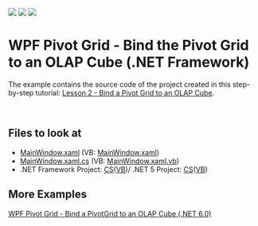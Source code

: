 <!-- default badges list -->
![](https://img.shields.io/endpoint?url=https://codecentral.devexpress.com/api/v1/VersionRange/128579043/21.1.5%2B)
[![](https://img.shields.io/badge/Open_in_DevExpress_Support_Center-FF7200?style=flat-square&logo=DevExpress&logoColor=white)](https://supportcenter.devexpress.com/ticket/details/T540936)
[![](https://img.shields.io/badge/📖_How_to_use_DevExpress_Examples-e9f6fc?style=flat-square)](https://docs.devexpress.com/GeneralInformation/403183)
<!-- default badges end -->


# WPF Pivot Grid - Bind the Pivot Grid to an OLAP Cube (.NET Framework)


The example contains the source code of the project created in this step-by-step tutorial: <a href="https://documentation.devexpress.com/WPF/10360/Controls-and-Libraries/Pivot-Grid/Getting-Started/Lesson-2-Bind-a-Pivot-Grid-to-an-OLAP-Cube">Lesson 2 - Bind a Pivot Grid to an OLAP Cube</a>.

<br/>

<!-- default file list -->
## Files to look at

* [MainWindow.xaml](./CS/WpfPivot_GettingStarted_Olap/MainWindow.xaml) (VB: [MainWindow.xaml](./VB/WpfPivot_GettingStarted_Olap/MainWindow.xaml))
* [MainWindow.xaml.cs](./CS/WpfPivot_GettingStarted_Olap/MainWindow.xaml.cs) (VB: [MainWindow.xaml.vb](./VB/WpfPivot_GettingStarted_Olap/MainWindow.xaml.vb))
* .NET Framework Project: [CS](./CS/WpfPivot_GettingStarted_Olap.sln)([VB](./VB/WpfPivot_GettingStarted_Olap.sln))/ .NET 5 Project: [CS](./CS/WpfPivot_GettingStarted_Olap.Net5.sln)([VB](./VB/WpfPivot_GettingStarted_Olap.Net5.sln))
<!-- default file list end -->

## More Examples

[WPF Pivot Grid - Bind a PivotGrid to an OLAP Cube (.NET 6.0)](https://github.com/DevExpress-Examples/wpf-pivot-grid-connect-to-an-olap-cube-net6)
